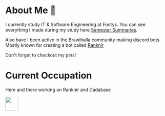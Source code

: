 # About Me 🙂
I currently study IT & Software Engineering at Fontys. You can see everything I made during my study here [Semester Summaries](https://github.com/School-Semester-Summaries).

Also have I been active in the Brawlhalla community making discord bots. Mostly known for creating a bot called [Ranknir](https://github.com/CrossyChainsaw/Ranknir) 

Don't forget to checkout my pins!

# Current Occupation
Here and there working on Ranknir and Dadabase

[<img src="https://github.com/CrossyChainsaw/CrossyChainsaw/assets/74303221/864e8fe6-fbbe-4a27-800c-24dc2b9573c1" width="40" height="44" />](https://github.com/CrossyChainsaw/Ranknir)

